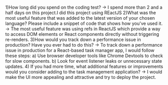 1)How long did you spend on the coding test? 
-> I spend more than 2 and a half days on this project.I did this project using REactJS
2)What was the most useful feature that was added to the latest version of your chosen language? Please include a snippet of code that shows how you've used it.
-> The most useful feature was using refs in ReactJS which provide a way to access DOM elements or React components directly without triggering re-renders.
3)How would you track down a performance issue in production? Have you ever had to do this?
-> To track down a performance issue in production for a React-based task manager app, I would follow these steps:
  a) Use browser developer tools like Chrome Devtools to check for slow components.
  b) Look for event listener leaks or unnecessary state updates.
 4) If you had more time, what additional features or improvements would you consider adding to the task management application?
 -> I would make the UI more appealing and attractive and try to deploy the project.

